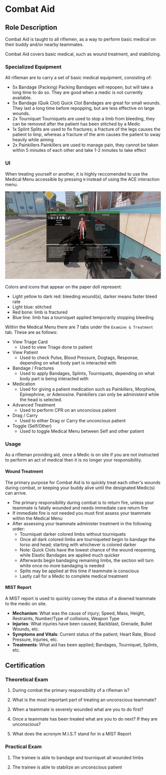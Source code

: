 # Combat Aid

## Role Description

Combat Aid is taught to all riflemen, as a way to perform basic medical on their buddy and/or nearby teammates.

Combat Aid covers basic medical, such as wound treatment, and stabilizing.

### Specialized Equipment

All rifleman are to carry a set of basic medical equipment, consisting of:

* 5x Bandage (Packing)
    Packing Bandages will repopen, but will take a long time to do so. They are good when a medic is not currently available.
* 5x Bandage (Quik Clot)
    Quick Clot Bandages are great for small wounds. They last a long time before repopping, but are less effective on large wounds.
* 2x Tourniquet
    Tourniquets are used to stop a limb from bleeding, they can be removed after the patient has been stitched by a Medic
* 1x Splint
    Splits are used to fix fractures; a fracture of the legs causes the patient to limp, whereas a fracture of the arm causes the patient to sway heavily while aiming
* 2x Painkillers
    Painkillers are used to manage pain, they cannot be taken within 5 minutes of each other and take 1-2 minutes to take effect

### UI

When treating yourself or another, it is highly reccomended to use the Medical Menu accessible by pressing `H` instead of using the ACE interaction menu.

![UI](images/medicalUI.jpg)

Colors and icons that appear on the paper doll represent:

* Light yellow to dark red: bleeding wound(s), darker means faster bleed rate
* Light blue: stitched
* Red bone: limb is fractured
* Blue line: limb has a tourniquet applied temporarily stopping bleeding

Within the Medical Menu there are 7 tabs under the `Examine & Treatment` tab. These are as follows:
  * View Triage Card
    * Used to view Triage done to patient
  * View Patient
    * Used to check Pulse, Blood Pressure, Dogtags, Response, depending on what body part is interacted with
  * Bandage / Fractures
    * Used to apply Bandages, Splints, Tourniquets, depending on what body part is being interacted with
  * Medication
    * Used for giving a patient medication such as Painkillers, Morphine, Epinephrine, or Adenosine. Painkillers can only be administerd while the head is selected.
  * Advanced Treatment
    * Used to perform CPR on an unconcious patient
  * Drag / Carry
    * Used to either Drag or Carry the unconcious patient
  * Toggle (Self/Other)
    * Used to toggle Medical Menu between Self and other patient

### Usage

As a rifleman providing aid, once a Medic is on site if you are not instructed to perform an act of medical then it is no longer your responsibility.

#### Wound Treatment

The primary purpose for Combat Aid is to quickly treat each other's wounds during combat, or keeping your buddy alive until the designated Medic(s) can arrive.

  * The primary responsibility during combat is to return fire, unless your teammate is fatally wounded and needs immediate care return fire
  * If immediate fire is not needed you must first assess your teammate within the Medical Menu
  * After assessing your teammate administer treatment in the following order:
    * Tourniquet darker colored limbs without tourniquets
    * Once all dark colored limbs are tourniqueted begin to bandage the torso and head; starting with whichever is colored darker
    * Note: Quick Clots have the lowest chance of the wound reopening, while Elastic Bandages are applied much quicker
    * Afterwards begin bandaging remaining limbs, the section will turn white once no more bandaging is needed
    * Splits may be applied at this time if teammate is conscious
    * Lastly call for a Medic to complete medical treatment

#### MIST Report

A MIST report is used to quickly convey the status of a downed teammate to the medic on site.

* **Mechanism**: What was the cause of injury; Speed, Mass, Height, Restraints, Number/Type of collisions, Weapon Type
* **Injuries**: What injuries have been caused; Backblast, Grenade, Bullet Wounds, etc.
* **Symptoms and Vitals**: Current status of the patient; Heart Rate, Blood Pressure, Injuries, etc.
* **Treatments**: What aid has been applied; Bandages, Tourniquet, Splints, etc.

## Certification

### Theoretical Exam

1. During combat the primary responsibility of a rifleman is?

2. What is the most important part of treating an unconscious teammate?

3. When a teammate is severely wounded what are you to do first?

4. Once a teammate has been treated what are you to do next? If they are unconscious?

5. What does the acronym M.I.S.T stand for in a MIST Report

### Practical Exam

1. The trainee is able to bandage and tourniquet all wounded limbs

2. The trainee is able to stabilize an unconscious patient
